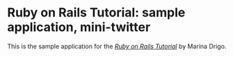 # Ruby on Rails Tutorial: sample application, mini-twitter

This is the sample application for
the [*Ruby on Rails Tutorial*](http://railstutorial.org/)
by Marina Drigo.